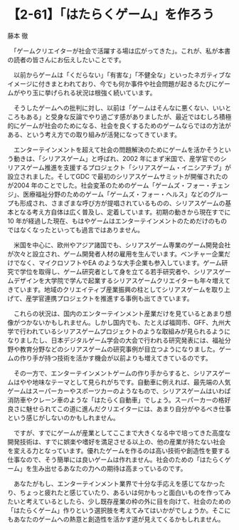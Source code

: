 # 【2-61】「はたらくゲーム」を作ろう

<div class="author">藤本 徹</div>

　「ゲームクリエイターが社会で活躍する場は広がってきた」。これが、私が本書の読者の皆さんにお伝えしたいことです。

　以前からゲームは「くだらない」「有害な」「不健全な」といったネガティブなイメージに付きまとわれており、今でも何か事件や社会問題が起きるたびにゲームがやり玉に挙げられる状況は根強く続いています。

　そうしたゲームへの批判に対し、以前は「ゲームはそんなに悪くない、いいところもある」と受身な反論でやり過ごす感がありましたが、最近ではむしろ積極的にゲームが社会のためになる、社会を良くするためのゲームならではの方法がある、という考え方での取り組みが活発になってきています。

　エンターテインメントを超えて社会の問題解決のためにゲームを活かそうという動きは、「シリアスゲーム」と呼ばれ、2002 年にまず米国で、産学官でのシリアスゲーム推進を支援するプロジェクト「シリアスゲーム・イニシアチブ」が設立されました。そしてGDC で最初のシリアスゲームサミットが開催されたのが2004 年のことでした。社会変革のためのゲーム「ゲームズ・フォー・チェンジ」、医療福祉分野のためのゲーム「ゲームズ・フォー・ヘルス」などのグループも形成され、さまざまな呼び方が提唱されているものの、シリアスゲームの基本となる考え方自体は広く普及し、定着しています。初期の動きから現在すでに10 年が経過した現在、もはやゲームはエンターテインメントのためだけのものではなくなったといっても過言ではありません。

　米国を中心に、欧州やアジア諸国でも、シリアスゲーム専業のゲーム開発会社が次々と設立され、ゲーム開発者人材の雇用を生んでいます。ベンチャー企業だけでなく、マイクロソフトやEA のような大手企業も参入しています。ゲーム研究で学位を取得し、ゲーム研究者として身を立てる若手研究者や、シリアスゲームデザインを大学院で学んで起業するシリアスゲームクリエイターも年々増えてきています。地域のクリエイティブ産業振興の柱としてシリアスゲームを取り上げて、産学官連携プロジェクトを推進する事例も出てきています。

　これらの状況は、国内のエンターテインメント産業だけを見ているとあまり想像がつかないかもしれません。しかし国内でも、たとえば福岡市、GFF、九州大学で行われているシリアスゲームプロジェクトのような取組みが見られるようになりましたし、日本デジタルゲーム学会の大会で行われる研究発表には、福祉分野や教育分野などのシリアスゲームの研究事例が目立つようになりました。ゲームの作り手が持つ技術を活かす機会が以前よりも増えてきているのです。

　その一方で、エンターテインメントゲームの作り手からすると、シリアスゲームはやや地味なテーマとして見られがちです。自動車に例えれば、最先端の人気ゲームはスーパーカーやスポーツカーのようなもので、シリアスゲームはいわば消防車やクレーン車のような「はたらく自動車」でしょう。スーパーカーの格好良さに魅せられてこの道に進んだクリエイターには、あまり自分がやるべき仕事という感じがしないのかもしれません。

　ですが、すでにゲームが産業としてここまで大きくなる中で培ってきた高度な開発技術は、すでに娯楽や嗜好を満足させる以上の、他の産業が持たない社会を変える力となっています。優れたゲームを作るのは高い技術や創造性を要する仕事なので、そう簡単には良いゲームは作れません。社会のための「はたらくゲーム」を生み出せるあなたの力への期待は高まっているのです。

　あなたがもし、エンターテインメント業界で十分な手応えを感じてなかったり、ちょっと疲れたと感じていたり、あるいは何かもっと面白いものを作ってみたいと考えているとしたら、少し既存産業の枠の外に目を向けて、社会のための「はたらくゲーム」作りという選択肢を考えてみてはいかがでしょうか。そこにもあなたのゲームへの熱意と創造性を活かす道が見えてくるかもしれません。
